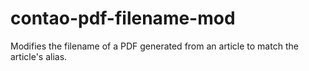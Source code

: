 # contao-pdf-filename-mod
Modifies the filename of a PDF generated from an article to match the article's alias.
